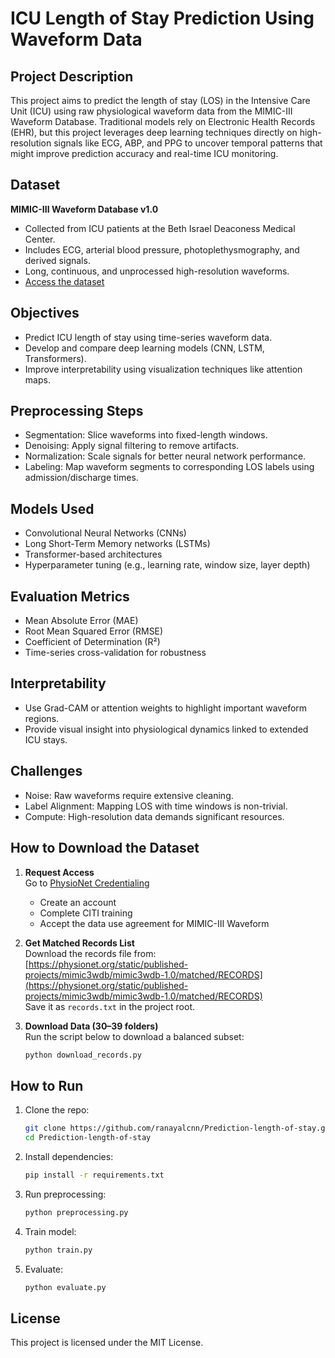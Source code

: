 # ICU Length of Stay Prediction Using Waveform Data

## Project Description

This project aims to predict the length of stay (LOS) in the Intensive Care Unit (ICU) using raw physiological waveform data from the MIMIC-III Waveform Database. Traditional models rely on Electronic Health Records (EHR), but this project leverages deep learning techniques directly on high-resolution signals like ECG, ABP, and PPG to uncover temporal patterns that might improve prediction accuracy and real-time ICU monitoring.

## Dataset

**MIMIC-III Waveform Database v1.0**

* Collected from ICU patients at the Beth Israel Deaconess Medical Center.
* Includes ECG, arterial blood pressure, photoplethysmography, and derived signals.
* Long, continuous, and unprocessed high-resolution waveforms.
* [Access the dataset](https://physionet.org/content/mimic3wdb/1.0/)

## Objectives

* Predict ICU length of stay using time-series waveform data.
* Develop and compare deep learning models (CNN, LSTM, Transformers).
* Improve interpretability using visualization techniques like attention maps.

## Preprocessing Steps

* Segmentation: Slice waveforms into fixed-length windows.
* Denoising: Apply signal filtering to remove artifacts.
* Normalization: Scale signals for better neural network performance.
* Labeling: Map waveform segments to corresponding LOS labels using admission/discharge times.

## Models Used

* Convolutional Neural Networks (CNNs)
* Long Short-Term Memory networks (LSTMs)
* Transformer-based architectures
* Hyperparameter tuning (e.g., learning rate, window size, layer depth)

## Evaluation Metrics

* Mean Absolute Error (MAE)
* Root Mean Squared Error (RMSE)
* Coefficient of Determination (R²)
* Time-series cross-validation for robustness

## Interpretability

* Use Grad-CAM or attention weights to highlight important waveform regions.
* Provide visual insight into physiological dynamics linked to extended ICU stays.

## Challenges

* Noise: Raw waveforms require extensive cleaning.
* Label Alignment: Mapping LOS with time windows is non-trivial.
* Compute: High-resolution data demands significant resources.

## How to Download the Dataset

1. **Request Access**  
   Go to [PhysioNet Credentialing](https://physionet.org/works/MIMICIIIClinicalDatabase/)  
   - Create an account  
   - Complete CITI training  
   - Accept the data use agreement for MIMIC-III Waveform

2. **Get Matched Records List**  
   Download the records file from:  
   [https://physionet.org/static/published-projects/mimic3wdb/mimic3wdb-1.0/matched/RECORDS](https://physionet.org/static/published-projects/mimic3wdb/mimic3wdb-1.0/matched/RECORDS)  
   Save it as `records.txt` in the project root.

3. **Download Data (30–39 folders)**  
   Run the script below to download a balanced subset:

   ```bash
   python download_records.py

## How to Run

1. Clone the repo:

   ```bash
   git clone https://github.com/ranayalcnn/Prediction-length-of-stay.git
   cd Prediction-length-of-stay
   ```

2. Install dependencies:

   ```bash
   pip install -r requirements.txt
   ```

3. Run preprocessing:

   ```bash
   python preprocessing.py
   ```

4. Train model:

   ```bash
   python train.py
   ```

5. Evaluate:

   ```bash
   python evaluate.py
   ```

## License

This project is licensed under the MIT License.
